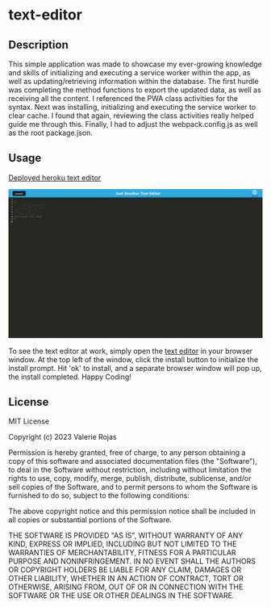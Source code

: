 # text-editor

## Description

This simple application was made to showcase my ever-growing knowledge and skills of initializing and executing a service worker within the app, as well as updating/retrieving information within the database. The first hurdle was completing the method functions to export the updated data, as well as receiving all the content. I referenced the PWA class activities for the syntax. Next was installing, initializing and executing the service worker to clear cache. I found that again, reviewing the class activities really helped guide me through this. Finally, I had to adjust the webpack.config.js as well as the root package.json.

## Usage

[Deployed heroku text editor](https://just-another-text-ed-3011aaa576a8.herokuapp.com/)

![Screenshot of deployed text editor](client/src/images/screencapture-just-another-text-ed-3011aaa576a8-herokuapp-2023-09-06-00_05_13.png)

To see the text editor at work, simply open the [text editor](https://just-another-text-ed-3011aaa576a8.herokuapp.com/) in your browser window. At the top left of the window, click the install button to initialize the install prompt. Hit 'ok' to install, and a separate browser window will pop up, the install completed. Happy Coding!

## License

MIT License

Copyright (c) 2023 Valerie Rojas

Permission is hereby granted, free of charge, to any person obtaining a copy of this software and associated documentation files (the "Software"), to deal in the Software without restriction, including without limitation the rights to use, copy, modify, merge, publish, distribute, sublicense, and/or sell copies of the Software, and to permit persons to whom the Software is furnished to do so, subject to the following conditions:

The above copyright notice and this permission notice shall be included in all copies or substantial portions of the Software.

THE SOFTWARE IS PROVIDED "AS IS", WITHOUT WARRANTY OF ANY KIND, EXPRESS OR IMPLIED, INCLUDING BUT NOT LIMITED TO THE WARRANTIES OF MERCHANTABILITY, FITNESS FOR A PARTICULAR PURPOSE AND NONINFRINGEMENT. IN NO EVENT SHALL THE AUTHORS OR COPYRIGHT HOLDERS BE LIABLE FOR ANY CLAIM, DAMAGES OR OTHER LIABILITY, WHETHER IN AN ACTION OF CONTRACT, TORT OR OTHERWISE, ARISING FROM, OUT OF OR IN CONNECTION WITH THE SOFTWARE OR THE USE OR OTHER DEALINGS IN THE SOFTWARE.